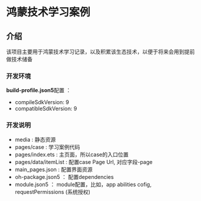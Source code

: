 
# 鸿蒙技术学习案例

## 介绍

该项目主要用于鸿蒙技术学习记录，以及积累该生态技术，以便于将来会用到提前做技术储备

### 开发环境

**build-profile.json5**配置 ：
- compileSdkVersion: 9
- compatibleSdkVersion: 9

### 开发说明

- media : 静态资源
- pages/case : 学习案例代码
- pages/index.ets : 主页面，所以case的入口位置
- pages/data/itemList : 配置case Page Url, 对应字段-page
- main_pages.json : 配置界面资源
- oh-package.json5 ： 配置dependencies
- module.json5 ： module配置，比如，app abilities cofig, requestPermissions (系统授权)
